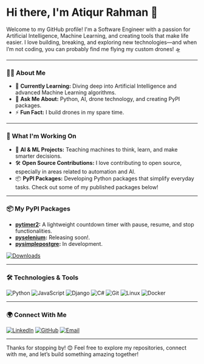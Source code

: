 # Hi there, I'm Atiqur Rahman 👋

Welcome to my GitHub profile! I'm a Software Engineer with a passion for Artificial Intelligence, Machine Learning, and creating tools that make life easier. I love building, breaking, and exploring new technologies—and when I’m not coding, you can probably find me flying my custom drones! 🛸

---


### 🧑‍💻 About Me

- 🌱 **Currently Learning:** Diving deep into Artificial Intelligence and advanced Machine Learning algorithms.
- 💬 **Ask Me About:** Python, AI, drone technology, and creating PyPI packages.
- ⚡ **Fun Fact:** I build drones in my spare time.

---

### 🔭 What I'm Working On

- 🤖 **AI & ML Projects:** Teaching machines to think, learn, and make smarter decisions.
- 🛠️ **Open Source Contributions:** I love contributing to open source, especially in areas related to automation and AI.
- 📦 **PyPI Packages:** Developing Python packages that simplify everyday tasks. Check out some of my published packages below!

---

### 📦 My PyPI Packages

- **[pytimer2](https://pypi.org/project/pytimer2/):** A lightweight countdown timer with pause, resume, and stop functionalities.
- **[pyselenium](#):** Releasing soon!.
- **[pysimplepostgre](#):** In development.

[![Downloads](https://static.pepy.tech/badge/pytimer2)](https://pepy.tech/project/pytimer2)

---

### 🛠️ Technologies & Tools

![Python](https://img.shields.io/badge/-Python-3776AB?logo=python&logoColor=white&style=flat)
![JavaScript](https://img.shields.io/badge/-JavaScript-F7DF1E?logo=javascript&logoColor=black&style=flat)
![Django](https://img.shields.io/badge/-Django-092E20?logo=django&logoColor=white&style=flat)
![C#](https://img.shields.io/badge/-C%23-239120?logo=c-sharp&logoColor=white&style=flat)
![Git](https://img.shields.io/badge/-Git-F05032?logo=git&logoColor=white&style=flat)
![Linux](https://img.shields.io/badge/-Linux-FCC624?logo=linux&logoColor=black&style=flat)
![Docker](https://img.shields.io/badge/-Docker-2496ED?logo=docker&logoColor=white&style=flat)

---



### 🌍 Connect With Me

[![LinkedIn](https://img.shields.io/badge/-LinkedIn-0077B5?logo=linkedin&logoColor=white&style=flat)]([https://www.linkedin.com/in/yourprofile](https://www.linkedin.com/in/rahman-md-attiq/))
[![GitHub](https://img.shields.io/badge/-GitHub-181717?logo=github&logoColor=white&style=flat)]((https://github.com/attiqRahman/attiqRahman))
[![Email](https://img.shields.io/badge/-Email-D14836?logo=gmail&logoColor=white&style=flat)](mailto:rahman.md.attiq@gmail.com)

---

Thanks for stopping by! 😊 Feel free to explore my repositories, connect with me, and let’s build something amazing together!
